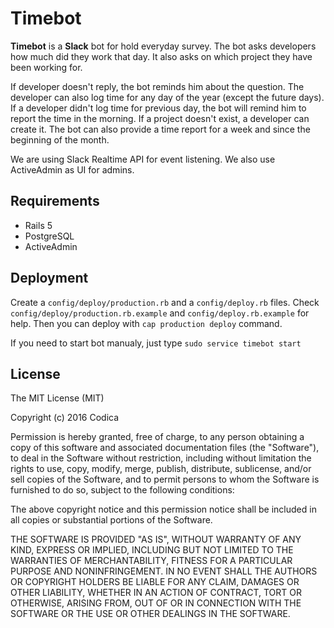 # Timebot

**Timebot** is a **Slack** bot for hold everyday survey. The bot asks developers how much did they work that day. It also asks on which project they have been working for.

If developer doesn't reply, the bot reminds him about the question. The developer can also log time for any day of the year (except the future days). If a developer didn't log time for previous day, the bot will remind him to report the time in the morning. If a project doesn't exist, a developer can create it. The bot can also provide a time report for a week and since the beginning of the month.

We are using Slack Realtime API for event listening. We also use ActiveAdmin as UI for admins.

## Requirements
 - Rails 5
 - PostgreSQL
 - ActiveAdmin
 
## Deployment

Create a `config/deploy/production.rb` and a `config/deploy.rb` files. Check `config/deploy/production.rb.example` and
`config/deploy.rb.example` for help. Then you can deploy with `cap production deploy` command.

If you need to start bot manualy, just type `sudo service timebot start`
## License

The MIT License (MIT)

Copyright (c) 2016 Codica

Permission is hereby granted, free of charge, to any person obtaining a copy
of this software and associated documentation files (the "Software"), to deal
in the Software without restriction, including without limitation the rights
to use, copy, modify, merge, publish, distribute, sublicense, and/or sell
copies of the Software, and to permit persons to whom the Software is
furnished to do so, subject to the following conditions:

The above copyright notice and this permission notice shall be included in all
copies or substantial portions of the Software.

THE SOFTWARE IS PROVIDED "AS IS", WITHOUT WARRANTY OF ANY KIND, EXPRESS OR
IMPLIED, INCLUDING BUT NOT LIMITED TO THE WARRANTIES OF MERCHANTABILITY,
FITNESS FOR A PARTICULAR PURPOSE AND NONINFRINGEMENT. IN NO EVENT SHALL THE
AUTHORS OR COPYRIGHT HOLDERS BE LIABLE FOR ANY CLAIM, DAMAGES OR OTHER
LIABILITY, WHETHER IN AN ACTION OF CONTRACT, TORT OR OTHERWISE, ARISING FROM,
OUT OF OR IN CONNECTION WITH THE SOFTWARE OR THE USE OR OTHER DEALINGS IN THE
SOFTWARE.